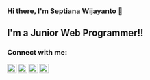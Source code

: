 ### Hi there, I'm Septiana Wijayanto 👋


## I'm a Junior Web Programmer!!



### Connect with me:

<!-- [<img align="left" alt="septianawijayanto.com" width="22px" src="https://raw.githubusercontent.com/iconic/open-iconic/master/svg/globe.svg" />][website] -->
<img align="left" alt="Septiana Wijayanto | YouTube" width="22px" src="https://cdn.jsdelivr.net/npm/simple-icons@v3/icons/youtube.svg" />
<img align="left" alt="Septiana Wijayanto | LinkedIn" width="22px" src="https://cdn.jsdelivr.net/npm/simple-icons@v3/icons/facebook.svg" />
<img align="left" alt="Septiana Wijayanto | LinkedIn" width="22px" src="https://cdn.jsdelivr.net/npm/simple-icons@v3/icons/linkedin.svg" />
<img align="left" alt="Septiana Wijayanto | Instagram" width="22px" src="https://cdn.jsdelivr.net/npm/simple-icons@v3/icons/instagram.svg" />

